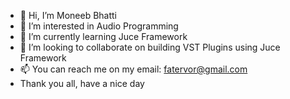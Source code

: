 - 👋 Hi, I’m Moneeb Bhatti
- 👀 I’m interested in Audio Programming 
- 🌱 I’m currently learning Juce Framework
- 💞️ I’m looking to collaborate on building VST Plugins using Juce Framework
- 📫 You can reach me on my email: fatervor@gmail.com
- Thank you all, have a nice day

<!---
MoneebB/MoneebB is a ✨ special ✨ repository because its `README.md` (this file) appears on your GitHub profile.
You can click the Preview link to take a look at your changes.
--->
